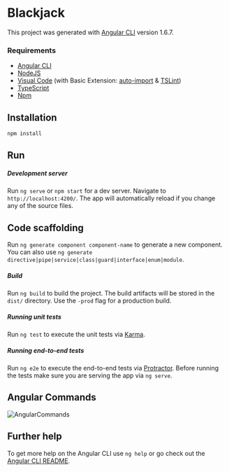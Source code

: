 # Blackjack

This project was generated with [Angular CLI](https://github.com/angular/angular-cli) version 1.6.7.

### Requirements

  - [Angular CLI](https://cli.angular.io/)
  - [NodeJS](https://nodejs.org/es/)
  - [Visual Code](https://code.visualstudio.com/)  (with Basic Extension: [auto-import](https://marketplace.visualstudio.com/items?itemName=steoates.autoimport) & [TSLint](https://marketplace.visualstudio.com/items?itemName=eg2.tslint))
  - [TypeScript](https://github.com/Microsoft/TypeScript)
  - [Npm](https://docs.npmjs.com/)

## Installation

 ```sh
 npm install
```

## Run

##### Development server

Run `ng serve` or  `npm start` for a dev server. Navigate to `http://localhost:4200/`. The app will automatically reload if you change any of the source files.

## Code scaffolding

Run `ng generate component component-name` to generate a new component. You can also use `ng generate directive|pipe|service|class|guard|interface|enum|module`.

##### Build

Run `ng build` to build the project. The build artifacts will be stored in the `dist/` directory. Use the `-prod` flag for a production build.

##### Running unit tests

Run `ng test` to execute the unit tests via [Karma](https://karma-runner.github.io).

##### Running end-to-end tests

Run `ng e2e` to execute the end-to-end tests via [Protractor](http://www.protractortest.org/).
Before running the tests make sure you are serving the app via `ng serve`.

## Angular Commands
![AngularCommands](http://i.imgur.com/yZCEnT0.png)

## Further help

To get more help on the Angular CLI use `ng help` or go check out the [Angular CLI README](https://github.com/angular/angular-cli/blob/master/README.md).
